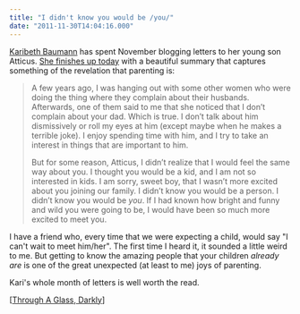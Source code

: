 ```yaml
---
title: "I didn't know you would be /you/"
date: "2011-11-30T14:04:16.000"
---
```


[Karibeth Baumann](http://throughaglass.net/) has spent November blogging letters to her young son Atticus. [She finishes up today](http://throughaglass.net/archives/2011/11/30/dear-atticus-a-love-letter/) with a beautiful summary that captures something of the revelation that parenting is:

> A few years ago, I was hanging out with some other women who were doing the thing where they complain about their husbands. Afterwards, one of them said to me that she noticed that I don’t complain about your dad. Which is true. I don’t talk about him dismissively or roll my eyes at him (except maybe when he makes a terrible joke). I enjoy spending time with him, and I try to take an interest in things that are important to him.
> 
> But for some reason, Atticus, I didn’t realize that I would feel the same way about you. I thought you would be a kid, and I am not so interested in kids. I am sorry, sweet boy, that I wasn’t more excited about you joining our family. I didn’t know you would be a person. I didn’t know you would be _you_. If I had known how bright and funny and wild you were going to be, I would have been so much more excited to meet you.

I have a friend who, every time that we were expecting a child, would say "I can't wait to meet him/her". The first time I heard it, it sounded a little weird to me. But getting to know the amazing people that your children _already are_ is one of the great unexpected (at least to me) joys of parenting.

Kari's whole month of letters is well worth the read.

\[[Through A Glass, Darkly](http://throughaglass.net/)\]

